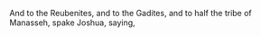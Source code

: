 And to the Reubenites, and to the Gadites, and to half the tribe of Manasseh, spake Joshua, saying,
